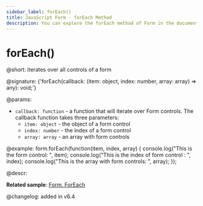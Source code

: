 ```yaml
---
sidebar_label: forEach()
title: JavaScript Form - forEach Method 
description: You can explore the forEach method of Form in the documentation of the DHTMLX JavaScript UI library. Browse developer guides and API reference, try out code examples and live demos, and download a free 30-day evaluation version of DHTMLX Suite.
---
```


# forEach()

@short: iterates over all controls of a form

@signature: {'forEach(callback: (item: object, index: number, array: array) => any): void;'}

@params:
- `callback: function` - a function that will iterate over Form controls. The callback function takes three parameters:
 	- `item: object` - the object of a form control
 	- `index: number` - the index of a form control
 	- `array: array` - an array with form controls

@example:
form.forEach(function(item, index, array) {
    console.log("This is the form control: ", item);
    console.log("This is the index of form control : ", index);
    console.log("This is the array with form controls: ", array);
});

@descr:

**Related sample**: [Form. ForEach](https://snippet.dhtmlx.com/hqzqpavs)

@changelog: added in v6.4
